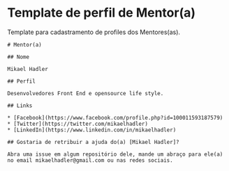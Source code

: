 # Template de perfil de Mentor(a)

Template para cadastramento de profiles dos Mentores(as).

```
# Mentor(a)

## Nome

Mikael Hadler

## Perfil

Desenvolvedores Front End e opensource life style.

## Links

* [Facebook](https://www.facebook.com/profile.php?id=100011593187579)
* [Twitter](https://twitter.com/mikaelhadler)
* [LinkedIn](https://www.linkedin.com/in/mikaelhadler)

## Gostaria de retribuir a ajuda do(a) [Mikael Hadler]?

Abra uma issue em algum repositório dele, mande um abraço para ele(a) no email mikaelhadler@gmail.com ou nas redes sociais.
```
